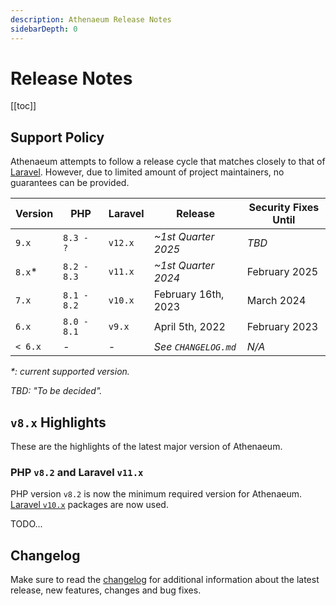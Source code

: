 ```yaml
---
description: Athenaeum Release Notes
sidebarDepth: 0
---
```


# Release Notes

[[toc]]

## Support Policy

Athenaeum attempts to follow a release cycle that matches closely to that of [Laravel](https://laravel.com/docs/11.x/releases).
However, due to limited amount of project maintainers, no guarantees can be provided. 

| Version | PHP         | Laravel | Release              | Security Fixes Until |
|---------|-------------|---------|----------------------|----------------------|
| `9.x`   | `8.3 - ?`   | `v12.x` | _~1st Quarter 2025_  | _TBD_                |
| `8.x`*  | `8.2 - 8.3` | `v11.x` | _~1st Quarter 2024_  | February 2025        |
| `7.x`   | `8.1 - 8.2` | `v10.x` | February 16th, 2023  | March 2024           |
| `6.x`   | `8.0 - 8.1` | `v9.x`  | April 5th, 2022      | February 2023        |
| `< 6.x` | _-_         | _-_     | _See `CHANGELOG.md`_ | _N/A_                |

_*: current supported version._

_TBD: "To be decided"._

## `v8.x` Highlights

These are the highlights of the latest major version of Athenaeum.

### PHP `v8.2` and Laravel `v11.x`

PHP version `v8.2` is now the minimum required version for Athenaeum.
[Laravel `v10.x`](https://laravel.com/docs/11.x/releases) packages are now used.

TODO...

## Changelog

Make sure to read the [changelog](https://github.com/aedart/athenaeum/blob/master/CHANGELOG.md) for additional information about the latest release, new features, changes and bug fixes. 
